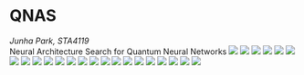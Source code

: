 # QNAS
*Junha Park, STA4119* <br/>
Neural Architecture Search for Quantum Neural Networks
<img src = 'https://github.com/hahajjjun/QNAS/blob/master/res/QNAS_FINAL-01.jpg'></img>
<img src = 'https://github.com/hahajjjun/QNAS/blob/master/res/QNAS_FINAL-02.jpg'></img>
<img src = 'https://github.com/hahajjjun/QNAS/blob/master/res/QNAS_FINAL-03.jpg'></img>
<img src = 'https://github.com/hahajjjun/QNAS/blob/master/res/QNAS_FINAL-04.jpg'></img>
<img src = 'https://github.com/hahajjjun/QNAS/blob/master/res/QNAS_FINAL-05.jpg'></img>
<img src = 'https://github.com/hahajjjun/QNAS/blob/master/res/QNAS_FINAL-06.jpg'></img>
<img src = 'https://github.com/hahajjjun/QNAS/blob/master/res/QNAS_FINAL-07.jpg'></img>
<img src = 'https://github.com/hahajjjun/QNAS/blob/master/res/QNAS_FINAL-08.jpg'></img>
<img src = 'https://github.com/hahajjjun/QNAS/blob/master/res/QNAS_FINAL-09.jpg'></img>
<img src = 'https://github.com/hahajjjun/QNAS/blob/master/res/QNAS_FINAL-10.jpg'></img>
<img src = 'https://github.com/hahajjjun/QNAS/blob/master/res/QNAS_FINAL-11.jpg'></img>
<img src = 'https://github.com/hahajjjun/QNAS/blob/master/res/QNAS_FINAL-12.jpg'></img>
<img src = 'https://github.com/hahajjjun/QNAS/blob/master/res/QNAS_FINAL-13.jpg'></img>
<img src = 'https://github.com/hahajjjun/QNAS/blob/master/res/QNAS_FINAL-14.jpg'></img>
<img src = 'https://github.com/hahajjjun/QNAS/blob/master/res/QNAS_FINAL-15.jpg'></img>
<img src = 'https://github.com/hahajjjun/QNAS/blob/master/res/QNAS_FINAL-16.jpg'></img>
<img src = 'https://github.com/hahajjjun/QNAS/blob/master/res/QNAS_FINAL-17.jpg'></img>
<img src = 'https://github.com/hahajjjun/QNAS/blob/master/res/QNAS_FINAL-18.jpg'></img>
<img src = 'https://github.com/hahajjjun/QNAS/blob/master/res/QNAS_FINAL-19.jpg'></img>
<img src = 'https://github.com/hahajjjun/QNAS/blob/master/res/QNAS_FINAL-20.jpg'></img>
<img src = 'https://github.com/hahajjjun/QNAS/blob/master/res/QNAS_FINAL-21.jpg'></img>
<img src = 'https://github.com/hahajjjun/QNAS/blob/master/res/QNAS_FINAL-22.jpg'></img>
<img src = 'https://github.com/hahajjjun/QNAS/blob/master/res/QNAS_FINAL-23.jpg'></img>
